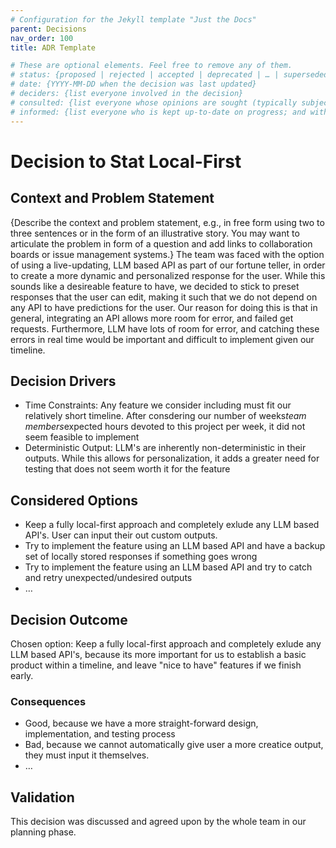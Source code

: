 ```yaml
---
# Configuration for the Jekyll template "Just the Docs"
parent: Decisions
nav_order: 100
title: ADR Template

# These are optional elements. Feel free to remove any of them.
# status: {proposed | rejected | accepted | deprecated | … | superseded by [ADR-0005](0005-example.md)}
# date: {YYYY-MM-DD when the decision was last updated}
# deciders: {list everyone involved in the decision}
# consulted: {list everyone whose opinions are sought (typically subject-matter experts); and with whom there is a two-way communication}
# informed: {list everyone who is kept up-to-date on progress; and with whom there is a one-way communication}
---
```

<!-- we need to disable MD025, because we use the different heading "ADR Template" in the homepage (see above) than it is foreseen in the template -->
<!-- markdownlint-disable-next-line MD025 -->
# Decision to Stat Local-First

## Context and Problem Statement

{Describe the context and problem statement, e.g., in free form using two to three sentences or in the form of an illustrative story.
 You may want to articulate the problem in form of a question and add links to collaboration boards or issue management systems.}
 The team was faced with the option of using a live-updating, LLM based API as part of our fortune teller, in order to create a more 
 dynamic and personalized response for the user. While this sounds like a desireable feature to have, we decided to stick to 
 preset responses that the user can edit, making it such that we do not depend on any API to have predictions for the user. Our reason
 for doing this is that in general, integrating an API allows more room for error, and failed get requests. Furthermore, LLM have lots
 of room for error, and catching these errors in real time would be important and difficult to implement given our timeline.

<!-- This is an optional element. Feel free to remove. -->
## Decision Drivers

* Time Constraints: Any feature we consider including must fit our relatively short timeline. After consdering our number of weeks*team members*expected hours devoted to this project per week, it did not seem feasible to implement
* Deterministic Output: LLM's are inherently non-deterministic in their outputs. While this allows for personalization, it adds a greater need for testing that does not seem worth it for the feature

## Considered Options

* Keep a fully local-first approach and completely exlude any LLM based API's. User can input their out custom outputs.
* Try to implement the feature using an LLM based API and have a backup set of locally stored responses if something goes wrong
* Try to implement the feature using an LLM based API and try to catch and retry unexpected/undesired outputs
* … <!-- numbers of options can vary -->

## Decision Outcome

Chosen option: Keep a fully local-first approach and completely exlude any LLM based API's, because
its more important for us to establish a basic product within a timeline, and leave "nice to have" features
if we finish early.

<!-- This is an optional element. Feel free to remove. -->
### Consequences

* Good, because we have a more straight-forward design, implementation, and testing process
* Bad, because we cannot automatically give user a more creatice output, they must input it themselves.
* … <!-- numbers of consequences can vary -->

<!-- This is an optional element. Feel free to remove. -->
## Validation

This decision was discussed and agreed upon by the whole team in our planning phase.
